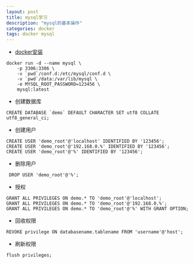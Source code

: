 ```yaml
---
layout: post
title: mysql学习
description: "mysql的基本操作"
categories: docker
tags: docker mysql
---
```


- [docker安装](https://hub.docker.com/_/mysql/)

```
docker run -d --name mysql \
    -p 3306:3306 \
    -v `pwd`/conf.d:/etc/mysql/conf.d \
    -v `pwd`/data:/var/lib/mysql \
    -e MYSQL_ROOT_PASSWORD=123456 \
    mysql:latest
```

- 创建数据库

```
CREATE DATABASE `demo` DEFAULT CHARACTER SET utf8 COLLATE utf8_general_ci;
```

- 创建用户

```
CREATE USER 'demo_root'@'localhost' IDENTIFIED BY '123456';
CREATE USER 'demo_root'@'192.168.0.%' IDENTIFIED BY '123456';
CREATE USER 'demo_root'@'%' IDENTIFIED BY '123456';
```

- 删除用户

```
 DROP USER 'demo_root'@'%';
```

- 授权

```
GRANT ALL PRIVILEGES ON demo.* TO 'demo_root'@'localhost';
GRANT ALL PRIVILEGES ON demo.* TO 'demo_root'@'192.168.0.%';
GRANT ALL PRIVILEGES ON demo.* TO 'demo_root'@'%' WITH GRANT OPTION;
```

- 回收权限

```
REVOKE privilege ON databasename.tablename FROM 'username'@'host';
```

- 刷新权限

```
flush privileges; 
```